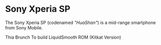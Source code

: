 Sony Xperia SP
==============

The Sony Xperia SP (codenamed _"HuaShan"_) is a mid-range smartphone from Sony Mobile.

Thia Brunch To build LiquidSmooth ROM (Kitkat Version) 
